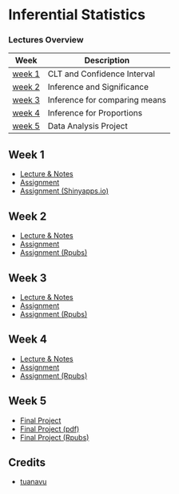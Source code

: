 # Inferential Statistics

### Lectures Overview

| Week              | Description                   |
| ----------------- | ----------------------------- |
| [week 1](#week-1) | CLT and Confidence Interval   |
| [week 2](#week-2) | Inference and Significance    |
| [week 3](#week-3) | Inference for comparing means |
| [week 4](#week-4) | Inference for Proportions     |
| [week 5](#week-5) | Data Analysis Project         |

## Week 1

- [Lecture & Notes](/lecture/week1)
- [Assignment](/assignment/week1)
- [Assignment (Shinyapps.io)](https://jacobjohn2016.shinyapps.io/sampling_distributions_Coursera/)

## Week 2

- [Lecture & Notes](/lecture/week2)
- [Assignment](/assignment/week2)
- [Assignment (Rpubs)](https://rpubs.com/jacobjohn2016/638642)

## Week 3

- [Lecture & Notes](/lecture/week3)
- [Assignment](/assignment/week3)
- [Assignment (Rpubs)](https://rpubs.com/jacobjohn2016/641571)
  
## Week 4

- [Lecture & Notes](/lecture/week4)
- [Assignment](/assignment/week4)
- [Assignment (Rpubs)](https://rpubs.com/jacobjohn2016/645113)

## Week 5

- [Final Project](/assignment/week5)
- [Final Project (pdf)](/assignment/week5/stat_inf_project.pdf)
- [Final Project (Rpubs)](https://rpubs.com/jacobjohn2016/646327)

## Credits

- [tuanavu](https://github.com/tuanavu/coursera-duke)